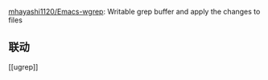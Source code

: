 


[mhayashi1120/Emacs-wgrep](https://github.com/mhayashi1120/Emacs-wgrep): Writable grep buffer and apply the changes to files

## 联动

[[ugrep]]



